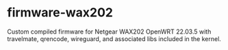 # firmware-wax202

Custom compiled firmware for Netgear WAX202
OpenWRT 22.03.5 with travelmate, qrencode, wireguard, and associated libs included in the kernel.
